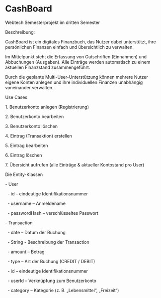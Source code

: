 # CashBoard

Webtech Semesterprojekt im dritten Semester



Beschreibung: 

CashBoard ist ein digitales Finanzbuch, das Nutzer dabei unterstützt, ihre persönlichen Finanzen einfach und übersichtlich zu verwalten.

Im Mittelpunkt steht die Erfassung von Gutschriften (Einnahmen) und Abbuchungen (Ausgaben). Alle Einträge werden automatisch zu einem aktuellen Finanzstand zusammengeführt.

Durch die geplante Multi-User-Unterstützung können mehrere Nutzer eigene Konten anlegen und ihre individuellen Finanzen unabhängig voneinander verwalten.



Use Cases

1\. Benutzerkonto anlegen (Registrierung)

2\. Benutzerkonto bearbeiten

3\. Benutzerkonto löschen

4\. Eintrag (Transaktion) erstellen

5\. Eintrag bearbeiten

6\. Eintrag löschen

7\. Übersicht aufrufen (alle Einträge \& aktueller Kontostand pro User)





Die Entity-Klassen



\- User

&nbsp;	- id – eindeutige Identifikationsnummer

&nbsp;	- username – Anmeldename

&nbsp;	- passwordHash – verschlüsseltes Passwort



\- Transaction

&nbsp;	- date – Datum der Buchung

&nbsp;	- String - Beschreibung der Transaction

&nbsp;	- amount – Betrag

&nbsp;	- type – Art der Buchung (CREDIT / DEBIT)

&nbsp;	- id – eindeutige Identifikationsnummer

&nbsp;	- userId – Verknüpfung zum Benutzerkonto

&nbsp;	- category – Kategorie (z. B. „Lebensmittel“, „Freizeit“)



